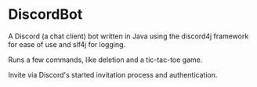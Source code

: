 # DiscordBot
A Discord (a chat client) bot written in Java using the discord4j framework for ease of use and slf4j for logging. 

Runs a few commands, like deletion and a tic-tac-toe game.

Invite via Discord's started invitation process and authentication.


